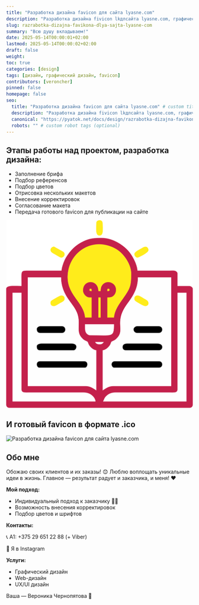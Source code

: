 ```yaml
---
title: "Разработка дизайна favicon для сайта lyasne.com"
description: "Разработка дизайна fivicon lkдлсайта lyasne.com, графический дизайн, дизайн логотипа, UX/UI дизайн, web-дизайн. Создаю красоту"
slug: razrabotka-dizajna-favikona-dlya-sajta-lyasne-com
summary: "Всю душу вкладываем!"
date: 2025-05-14T00:00:01+02:00
lastmod: 2025-05-14T00:00:02+02:00
draft: false
weight:
toc: true
categories: [design]
tags: [дизайн, графический дизайн, favicon]
contributors: [veroncher]
pinned: false
homepage: false
seo:
  title: "Разработка дизайна favicon для сайта lyasne.com" # custom title (optional)
  description: "Разработка дизайна fivicon lkдлсайта lyasne.com, графический дизайн, дизайн логотипа, UX/UI дизайн, web-дизайн. Создаю красоту" # custom description (recommended)
  canonical: "https://pyatok.net/docs/design/razrabotka-dizajna-favikona-dlya-sajta-lyasne-com/" # custom canonical URL (optional)
  robots: "" # custom robot tags (optional)
---
```


## Этапы работы над проектом, разработка дизайна:

- Заполнение брифа
- Подбор референсов
- Подбор цветов
- Отрисовка нескольких макетов
- Внесение корректировок
- Согласование макета
- Передача готового favicon для публикации на сайте

![Разработка дизайна favicon для сайта lyasne.com](img/lyasne-favicon.png)

## И готовый favicon в формате .ico

![Разработка дизайна favicon для сайта lyasne.com](img/favicon.ico)

## Обо мне
Обожаю своих клиентов и их заказы! 😊
Люблю воплощать уникальные идеи в жизнь. Главное — результат радует и заказчика, и меня! ❤️

**Мой подход:**
- Индивидуальный подход к заказчику 👍🏻
- Возможность внесения корректировок
- Подбор цветов и шрифтов


**Контакты:**

📞 A1: +375 29 651 22 88 (+ Viber)

📸 Я в Instagram

**Услуги:**
- Графический дизайн
- Web-дизайн
- UX/UI дизайн

Ваша — Вероника Чернопятова 🤗
